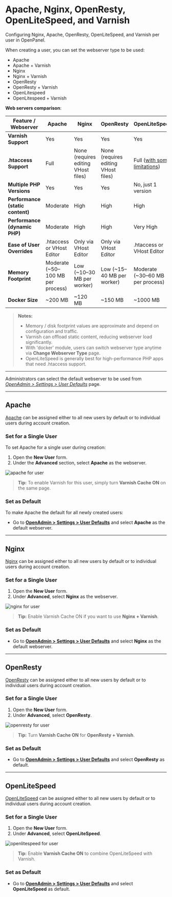 # Apache, Nginx, OpenResty, OpenLiteSpeed, and Varnish

Configuring Nginx, Apache, OpenResty, OpenLiteSpeed, and Varnish per user in OpenPanel.

When creating a user, you can set the webserver type to be used:

- Apache
- Apache + Varnish
- Nginx
- Nginx + Varnish
- OpenResty
- OpenResty + Varnish
- OpenLitespeed
- OpenLitespeed + Varnish


**Web servers comparison**:

| Feature / Webserver              | Apache                             | Nginx                                    | OpenResty                                | OpenLiteSpeed                                    |
| -------------------------------- | ---------------------------------- | ---------------------------------------- | ---------------------------------------- | ------------------------------------------------ |
| **Varnish Support**              | Yes                              | Yes                                    | Yes                                    | Yes                                            |
| **.htaccess Support**            | Full                             | None (requires editing VHost files)    | None (requires editing VHost files)             | Full ([with some limitations](https://docs.openlitespeed.org/config/rewriterules/))                   |
| **Multiple PHP Versions**        | Yes                        | Yes            | Yes            | No, just 1 version                            |
| **Performance (static content)** | Moderate                           | High                                     | High                                     | High                                             |
| **Performance (dynamic PHP)**    | Moderate                           | High                                     | High                                     | Very High                                        |
| **Ease of User Overrides**       | .htaccess or VHost Editor | Only via VHost Editor       | Only via VHost Editor          | .htaccess or VHost Editor      |
| **Memory Footprint**      | Moderate (~50–100 MB per process) | Low (~10–30 MB per worker)              | Low (~15–40 MB per worker)              | Moderate (~30–60 MB per process)                |
| **Docker Size**            | ~200 MB                           | ~120 MB                                 | ~150 MB                                 | ~1000 MB                                         || **Recommended Use Cases**        | Legacy apps, .htaccess-heavy sites | High-performance static or dynamic sites | Advanced Lua scripting, high concurrency | High-performance PHP hosting, WordPress, Laravel |

> **Notes:**
>
> * Memory / disk footprint values are approximate and depend on configuration and traffic.
> * Varnish can offload static content, reducing webserver load significantly.
> * With 'docker' module, users can switch webserver type anytime via **Change Webserver Type** page.
> * OpenLiteSpeed is generally best for high-performance PHP apps that need .htaccess support.

---

Administrators can select the default webserver to be used from [*OpenAdmin > Settings > User Defaults*](/docs/admin/settings/defaults/) page.

---

## Apache

[Apache](https://httpd.apache.org/) can be assigned either to all new users by default or to individual users during account creation.

### Set for a Single User

To set Apache for a single user during creation:

1. Open the **New User** form.
2. Under the **Advanced** section, select **Apache** as the webserver.

![apache for user](/img/guides/apache.gif)

> **Tip:** To enable Varnish for this user, simply turn **Varnish Cache ON** on the same page.

### Set as Default

To make Apache the default for all newly created users:

* Go to [**OpenAdmin > Settings > User Defaults**](/docs/admin/settings/defaults/) and select **Apache** as the default webserver.


---

## Nginx

[Nginx](https://httpd.apache.org/) can be assigned either to all new users by default or to individual users during account creation.

### Set for a Single User

1. Open the **New User** form.
2. Under **Advanced**, select **Nginx** as the webserver.

![nginx for user](/img/guides/nginx.gif)

> **Tip:** Enable Varnish Cache ON if you want to use **Nginx + Varnish**.

### Set as Default

* Go to [**OpenAdmin > Settings > User Defaults**](/docs/admin/settings/defaults/) and select **Nginx** as the default webserver.

---

## OpenResty

[OpenResty](https://openresty.org/) can be assigned either to all new users by default or to individual users during account creation.


### Set for a Single User

1. Open the **New User** form.
2. Under **Advanced**, select **OpenResty**.

![openresty for user](/img/guides/openresty.gif)

> **Tip:** Turn **Varnish Cache ON** for **OpenResty + Varnish**.

### Set as Default

* Go to [**OpenAdmin > Settings > User Defaults**](/docs/admin/settings/defaults/) and select **OpenResty** as default.

---

## OpenLiteSpeed

[OpenLiteSpeed](https://openlitespeed.org/) can be assigned either to all new users by default or to individual users during account creation.

### Set for a Single User

1. Open the **New User** form.
2. Under **Advanced**, select **OpenLiteSpeed**.

![openlitespeed for user](/img/guides/openlitespeed.gif)

> **Tip:** Enable **Varnish Cache ON** to combine OpenLiteSpeed with Varnish.

### Set as Default

* Go to [**OpenAdmin > Settings > User Defaults**](/docs/admin/settings/defaults/) and select **OpenLiteSpeed** as default.

